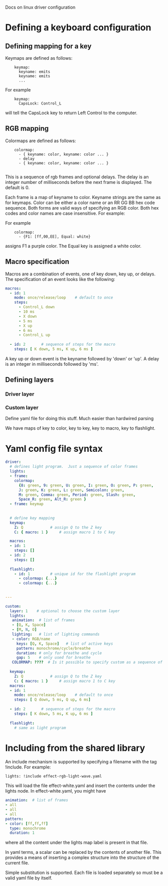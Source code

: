 Docs on linux driver configuration


# Defining a keyboard configuration

## Defining mapping for a key

Keymaps are defined as follows:

```
	keymap:
	  keyname: emits
	  keyname: emits
	  ...
```


For example
```
	keymap:
	  CapsLock: Control_L
```

will tell the CapsLock key to return Left Control to the computer.

## RGB mapping

Colormaps are defined as follows:

```
	colormap:
	  - { keyname: color, keyname: color ... }
	  - delay
	  - { keyname: color, keyname: color ... }
	  
```

This is a sequence of rgb frames and optional delays.  The delay is an integer
number of milliseconds before the next frame is displayed.  The default is 0.

Each frame is a map of keyname to color.  Keyname strings are the same as for
keymaps.  Color can be either a color name or an RR GG BB hex code sequence.
Both forms are valid ways of specifying an RGB color.  Both hex codes and
color names are case insensitive.  For example:

For example
```
	colormap:
	  - {F1: [ff,00,EE], Equal: white}
```
	
assigns F1 a purple color.  The Equal key is assigned a white color.

## Macro specification

Macros are a combination of events, one of key down, key up, or delays.  The
specification of an event looks like the following:

```yaml
macros:
  - id: 1
    mode: once/release/loop    # default to once
    steps:
      - Control_L down
      - 10 ms
      - X down
      - 5 ms
      - X up
      - 6 ms
      - Control_L up
    
  - id: 2		# sequence of steps for the macro
    steps: [ K down, 5 ms, K up, 6 ms ]
```

A key up or down event is the keyname followed by 'down' or 'up'.  A delay is an
integer in milliseconds followed by 'ms'.


## Defining layers

### Driver layer

### Custom layer

Define yaml file for doing this stuff.  Much easier than hardwired parsing

We have maps of key to color, key to key, key to macro, key to flashlight.

# Yaml config file syntax

```yaml
driver:
  # defines light program.  Just a sequence of color frames
  lights:
  - frame:
    colormap:
      {8: green, 9: green, U: green, I: green, O: green, P: green,
      J: green, K: green, L: green, Semicolon: green,
      M: green, Comma: green, Period: green, Slash: green,
      Space_R: green, Alt_R: green }
  - frame: keymap
  
  
  # define key mapping
  keymap:
    Z: Q            # assign Q to the Z key
    C: { macro: 1 }		# assign macro 1 to C key

  macros:
  - id: 1
    steps: []	
  - id: 2
    steps: []	
      
  flashlight:
    - id: 1			# unique id for the flashlight program
      - colormap: {...}
      - colormap: {...}
    
    
---

custom:
  layer: 1    # optional to choose the custom layer
  lights:
   animation:  # list of frames
   - [Q, K, Space]
   - [M, N, O]
   lighting:   # list of lighting commands
   - color: RGB/name
     keys: [Q, K, Space]   # list of active keys
     pattern: monochrome/cycle/breathe
     duration: # only for breathe and cycle
     gap: 5    # only used for breathe
   COLORMAP: ????  # Is it possible to specify custom as a sequence of colormaps?
    
  keymap:
    Z: Q            # assign Q to the Z key
    C: { macro: 1 }		# assign macro 1 to C key
  macros:
  - id: 1
    mode: once/release/loop    # default to once
    steps: [ Q down, 5 ms, Q up, 6 ms]
    
  - id: 2		# sequence of steps for the macro
    steps: [ K down, 5 ms, K up, 6 ms ]
  
  flashlight:
    # same as light program  
```

# Including from the shared library

An include mechanism is supported by specifying a filename with the tag !include.
For example:

```
lights: !include effect-rgb-light-wave.yaml
```

This will load the file effect-white.yaml and insert the contents
under the lights node.  In effect-white.yaml, you might have

```yaml
animation:  # list of frames
- all
- all
- all
pattern:
- color: [ff,ff,ff]
  type: monochrome
  duration: 1
```

where all the content under the lights map label is present in that file.

In yaml terms, a scalar can be replaced by the contents of another file.  This
provides a means of inserting a complex structure into the structure of the
current file.

Simple substitution is supported.  Each file is loaded separately so must be a
valid yaml file by itself.
